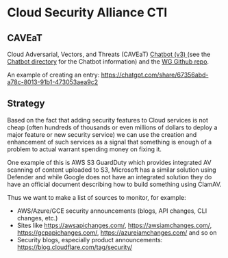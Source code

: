 # Cloud Security Alliance CTI

## CAVEaT

Cloud Adversarial, Vectors, and Threats (CAVEaT) [Chatbot (v3) ](https://chatgpt.com/g/g-xXpnPwHaD-cloud-adversarial-vectors-and-threat-solutions-v3) (see the [Chatbot directory](https://github.com/CloudSecurityAlliance-WG/WG-CAVEaT/tree/main/Chatbot) for the Chatbot information) and the [WG Github repo](https://github.com/CloudSecurityAlliance-WG/WG-CAVEaT). 

An example of creating an entry: https://chatgpt.com/share/67356abd-a78c-8013-91b1-473053aea9c2

## Strategy

Based on the fact that adding security features to Cloud services is not cheap (often hundreds of thousands or even millions of dollars to deploy a major feature or new security service) we can use the creation and enhancement of such services as a signal that something is enough of a problem to actual warrant spending money on fixing it.

One example of this is AWS S3 GuardDuty which provides integrated AV scanning of content uploaded to S3, Microsoft has a similar solution using Defender and while Google does not have an integrated solution they do have an official document describing how to build something using ClamAV.

Thus we want to make a list of sources to monitor, for example:

* AWS/Azure/GCE security announcements (blogs, API changes, CLI changes, etc.)
* Sites like https://awsapichanges.com/, https://awsiamchanges.com/, https://gcpapichanges.com/, https://azureiamchanges.com/ and so on
* Security blogs, especially product announcements: https://blog.cloudflare.com/tag/security/
